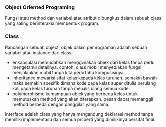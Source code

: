### Object Oriented Programing
Fungsi atau method dan variabel atau atribut dibungkus dalam sebuah class yang saling berinteraksi membentuk program.
### Class
Rancangan sebuah object, objek dalam pemrograman adalah sebuah variabel atau instance dari class.
- enkapsulasi memudahkan menggunakan objek dari kelas tanpa perlu mengetahui detailnya. contoh: class mobil menyediakan fungsi menjalankan mobil tanpa kita perlu tahu komposisinya.
- inheritance mewarisi sifat kelas kepada kelas turunan. semakin bawah maka semakin spesifik dimana kode pada kelas super ditulis berulang kali pada kelas turunan tanpa menulis ulang semua kode.
- polymorphisme kemampuan objek yang berbeda kelas untuk memutuskan method yang akan diterapkan. pesan dapat memanggil method berbeda dengan panggilan yang sama.

Interface adalah class yang hanya mengandung deklarasi method tanpa memiliki implementasu dan semua properti yang dimilikinya bersifat final.